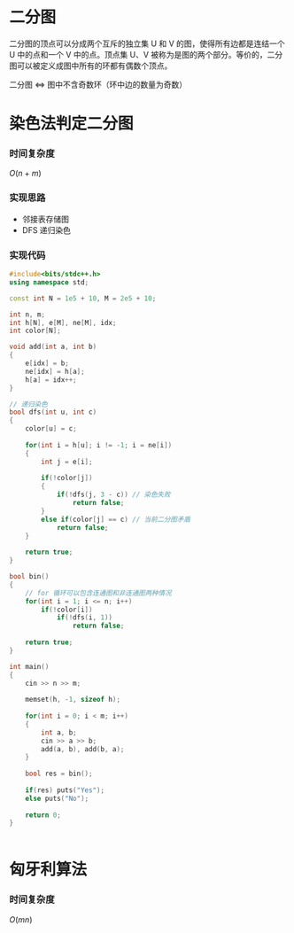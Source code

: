 # 二分图

二分图的顶点可以分成两个互斥的独立集 U 和 V 的图，使得所有边都是连结一个 U 中的点和一个 V 中的点。顶点集 U、V 被称为是图的两个部分。等价的，二分图可以被定义成图中所有的环都有偶数个顶点。

二分图 $\iff$ 图中不含奇数环（环中边的数量为奇数）

# 染色法判定二分图

### 时间复杂度

$O(n + m)$

### 实现思路

- 邻接表存储图
- DFS 递归染色

### 实现代码

```cpp
#include<bits/stdc++.h>
using namespace std;

const int N = 1e5 + 10, M = 2e5 + 10;

int n, m;
int h[N], e[M], ne[M], idx;
int color[N];

void add(int a, int b)
{
    e[idx] = b;
    ne[idx] = h[a];
    h[a] = idx++;
}

// 递归染色
bool dfs(int u, int c)
{
    color[u] = c;
    
    for(int i = h[u]; i != -1; i = ne[i])
    {
        int j = e[i];
        
        if(!color[j])
        {
            if(!dfs(j, 3 - c)) // 染色失败
                return false;
        }
        else if(color[j] == c) // 当前二分图矛盾
            return false;
    }
    
    return true;
}

bool bin()
{
    // for 循环可以包含连通图和非连通图两种情况
    for(int i = 1; i <= n; i++)
        if(!color[i])
            if(!dfs(i, 1))
                return false;
                
    return true;
}

int main()
{
    cin >> n >> m;
    
    memset(h, -1, sizeof h);
    
    for(int i = 0; i < m; i++)
    {
        int a, b;
        cin >> a >> b;
        add(a, b), add(b, a);
    }
    
    bool res = bin();
    
    if(res) puts("Yes");
    else puts("No");
    
    return 0;
}
    
```

# 匈牙利算法

### 时间复杂度

$O(mn)$
